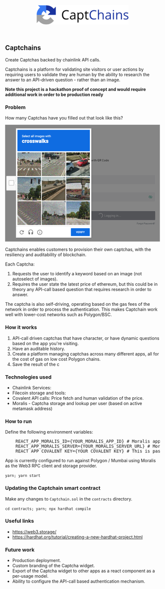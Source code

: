 

<br/>
<p align='center'>
    <img src="./img/logo.png" width=300/>
</p>
<br/>

Captchains
---

Create Captchas backed by chainlink API calls.

Captchains is a platform for validating site visitors or user actions by requiring users to validate they are human by the ability to research the answer to an API-driven question - rather than an image.


<b>Note this project is a hackathon proof of concept and would require additional work in order to be production ready</b>

### Problem

How many Captchas have you filled out that look like this?

<img src='./img/captcha.png' width=600/>

Captchains enables customers to provision their own captchas, with the resiliency and auditability of blockchain.

Each Captcha:
1. Requests the user to identify a keyword based on an image (not autoselect of images).
2. Requires the user state the latest price of ethereum, but this could be in theory any API-call based question that requires research in order to answer.

The captcha is also self-driving, operating based on the gas fees of the network in order to process the authentication. This makes Captchain work well with lower-cost networks such as Polygon/BSC.



### How it works
1. API-call driven captchas that have character, or have dynamic questions based on the app you're visiting.
2. Have an auditable history.
3. Create a platform managing captchas across many different apps, all for the cost of gas on low cost Polygon chains.
4. Save the result of the c

### Technologies used
* Chainlink Services:
* Filecoin storage and tools:
* Covalent API calls: Price fetch and human validation of the price.
* Moralis - Captcha storage and lookup per user (based on active metamask address)


### How to run

Define the following environment variables:
<pre>
    REACT_APP_MORALIS_ID={YOUR_MORALIS_APP_ID} # Moralis app id 
    REACT_APP_MORALIS_SERVER={YOUR_MORALIS_SERVER_URL} # Moralis server url
    REACT_APP_COVALENT_KEY={YOUR COVALENT KEY} # This is passed in as an arg to the chainlink contract. Covalent then issues an API call on each captcha to update the record (Ethereum) price which is used for authentication.
</pre>

App is currently configured to run against Polygon / Mumbai using Moralis as the Web3 RPC client and storage provider.

`yarn; yarn start`

### Updating the Captchain smart contract

Make any changes to `Captchain.sol` in the `contracts` directory.

`cd contracts; yarn; npx hardhat compile`

### Useful links
* https://web3.storage/
* https://hardhat.org/tutorial/creating-a-new-hardhat-project.html

### Future work
* Production deployment.
* Custom branding of the Captcha widget.
* Export of the Captcha widget to other apps as a react component as a per-usage model.
* Ability to configure the API-call based authentication mechanism.